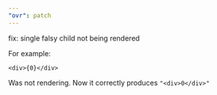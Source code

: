 ```yaml
---
"ovr": patch
---
```


fix: single falsy child not being rendered

For example:

```tsx
<div>{0}</div>
```

Was not rendering. Now it correctly produces `"<div>0</div>"`
